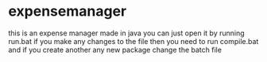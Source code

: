 # expensemanager
this is an expense manager made in java you can just open it by running run.bat
if you make any changes to the file then you need to run compile.bat and if you create another any new package change the batch file

